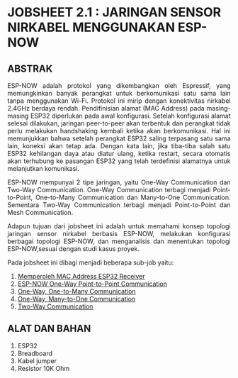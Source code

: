# JOBSHEET 2.1 : JARINGAN SENSOR NIRKABEL MENGGUNAKAN ESP-NOW

## ABSTRAK
<p align="justify">ESP-NOW adalah protokol yang dikembangkan oleh Espressif, yang memungkinkan banyak
perangkat untuk berkomunikasi satu sama lain tanpa menggunakan Wi-Fi. Protokol ini mirip
dengan konektivitas nirkabel 2.4GHz berdaya rendah. Pendifinisian alamat (MAC Address)
pada masing-masing ESP32 diperlukan pada awal konfigurasi. Setelah konfigurasi alamat
selesai dilakukan, jaringan peer-to-peer akan terbentuk dan perangkat tidak perlu melakukan
handshaking kembali ketika akan berkomunikasi. Hal ini memunjukkan bahwa setelah
perangkat ESP32 saling terpasang satu sama lain, koneksi akan tetap ada. Dengan kata lain,
jika tiba-tiba salah satu ESP32 kehilangan daya atau diatur ulang, ketika restart, secara
otomatis akan terhubung ke pasangan ESP32 yang telah terdefinisi alamatnya untuk
melanjutkan komunikasi.
</p>
<p align="justify">ESP-NOW mempunyai 2 tipe jaringan, yaitu One-Way Communication dan Two-Way
Communication. One-Way Communication terbagi menjadi Point-to-Point, One-to-Many
Communication dan Many-to-One Communication. Sementara Two-Way Communication
terbagi menjadi Point-to-Point dan Mesh Communication.</p>
<p align="justify">Adapun tujuan dari jobsheet ini adalah untuk memahami konsep topologi jaringan sensor nirkabel berbasis ESP-NOW, melakukan konfigurasi berbagai topologi ESP-NOW, dan menganalisis dan menentukan topologi ESP-NOW,sesuai dengan
studi kasus proyek. </p>

Pada jobsheet ini dibagi menjadi beberapa sub-job yaitu:
  1. <a href="https://github.com/raolaay/SistemEmbedded/tree/master/Jobsheet%202.1/A.%20Mendapatkan_MAC_Address">Memperoleh MAC Address ESP32 Receiver</a>
  2. <a href="https://github.com/raolaay/SistemEmbedded/tree/master/Jobsheet%202.1/B.%20ESP-NOW%20One-Way%20Point-to-Point%20Communication">ESP-NOW One-Way Point-to-Point Communication</a>
  3. <a href="https://github.com/raolaay/SistemEmbedded/tree/master/Jobsheet%202.1/C.%20One-Way%2C%20One-to-Many%20Communication">One-Way, One-to-Many Communication</a>
  4. <a href="https://github.com/raolaay/SistemEmbedded/tree/master/Jobsheet%202.1/D.%20One-Way%2C%20Many-to-One%20Communication">One-Way, Many-to-One Communication</a>
  5. <a href="https://github.com/raolaay/SistemEmbedded/tree/master/Jobsheet%202.1/E.%20Two-Way%20Communication">Two-Way Communication</a>

## ALAT DAN BAHAN
1) ESP32
2) Breadboard
3) Kabel jumper
4) Resistor 10K Ohm
